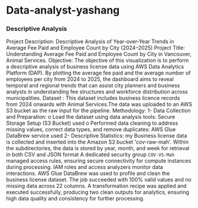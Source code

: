 # Data-analyst-yashang
### Descriptive Analysis 
Project Description: Descriptive Analysis of Year-over-Year Trends in Average Fee Paid and Employee Count by City (2024–2025)
Project Title: Understanding Average Fee Paid and Employee Count by City in Vancouver, Animal Services.
Objective: The objective of this visualization is to perform a descriptive analysis of business license data using AWS Data Analytics Platform (DAP). By plotting the average fee paid and the average number of employees per city from 2024 to 2025, the dashboard aims to reveal temporal and regional trends that can assist city planners and business analysts in understanding fee structures and workforce distribution across municipalities.
Dataset : This dataset includes business licence records from 2024 onwards with Animal Services.The data was uploaded to an AWS S3 bucket as the raw input for the pipeline.
Methodology:
1-	Data Collection and Preparation: 
o	Load the dataset using data analysis tools: Secure Storage Setup (S3 Bucket) used
o	Performed data cleaning to address missing values, correct data types, and remove duplicates: AWS Glue DataBrew service used
2-	Descriptive Statistics:
my Business license data is collected and inserted into the Amazon S3 bucket 'cov-raw-mah'. Within the subdirectories, the data is stored by year, month, and week for retrieval in both CSV and JSON format
A dedicated security group `COV-VS-Mah` managed access rules, ensuring secure connectivity for compute instances during processing. IAM roles and access analyzers monitor data interactions. 
AWS Glue DataBrew was used to profile and clean the business license dataset. The job succeeded with 100% valid values and no missing data across 22 columns. A transformation recipe was applied and executed successfully, producing two clean outputs for analytics, ensuring high data quality and consistency for further processing.
